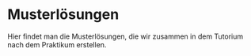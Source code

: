 # Musterlösungen

Hier findet man die Musterlösungen, die wir zusammen
in dem Tutorium nach dem Praktikum erstellen.
